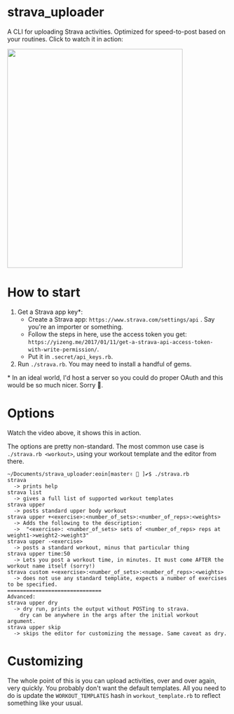 # strava_uploader
A CLI for uploading Strava activities. Optimized for speed-to-post based on your routines. Click to watch it in action:

<a href="https://asciinema.org/a/JXQtFHhQaY8NzxhvNEbKnZ4nv?autoplay=1"><img src="https://asciinema.org/a/JXQtFHhQaY8NzxhvNEbKnZ4nv.png?autoplay=1" width="400" height="500"/></a>


# How to start
1. Get a Strava app key\*:
    * Create a Strava app: `https://www.strava.com/settings/api` . Say you're an importer or something.
    * Follow the steps in here, use the access token you get: `https://yizeng.me/2017/01/11/get-a-strava-api-access-token-with-write-permission/`.
    * Put it in `.secret/api_keys.rb`.
2. Run `./strava.rb`. You may need to install a handful of gems.

\* In an ideal world, I'd host a server so you could do proper OAuth and this would be so much nicer. Sorry 🤔.

# Options
Watch the video above, it shows this in action.

The options are pretty non-standard. The most common use case is `./strava.rb <workout>`, using your workout template and the editor from there.

```
~/Documents/strava_uploader:eoin[master✌️ 🚀 ]✔$ ./strava.rb 
strava
  -> prints help
strava list
  -> gives a full list of supported workout templates
strava upper
  -> posts standard upper body workout
strava upper +<exercise>:<number_of_sets>:<number_of_reps>:<weights>
  -> Adds the following to the description:
  ->  "<exercise>: <number_of_sets> sets of <number_of_reps> reps at weight1->weight2->weight3"
strava upper -<exercise>
  -> posts a standard workout, minus that particular thing
strava upper time:50
  -> Lets you post a workout time, in minutes. It must come AFTER the workout name itself (sorry!)
strava custom +<exercise>:<number_of_sets>:<number_of_reps>:<weights>
  -> does not use any standard template, expects a number of exercises to be specified.
==============================
Advanced:
strava upper dry
  -> dry run, prints the output without POSTing to strava.
    dry can be anywhere in the args after the initial workout argument.
strava upper skip
  -> skips the editor for customizing the message. Same caveat as dry.
```

# Customizing

The whole point of this is you can upload activities, over and over again, very quickly. You probably don't want the default templates. All you need to do is update the `WORKOUT_TEMPLATES` hash in `workout_template.rb` to reflect something like your usual.
